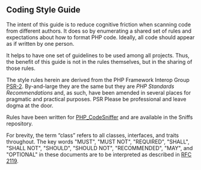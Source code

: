 ## Coding Style Guide

The intent of this guide is to reduce cognitive friction when scanning code from different authors. It does so by enumerating a shared set of rules and expectations about how to format PHP code. Ideally, all code should appear as if written by one person.

It helps to have one set of guidelines to be used among all projects. Thus, the benefit of this guide is not in the rules themselves, but in the sharing of those rules.

The style rules herein are derived from the PHP Framework Interop Group [PSR-2](http://www.php-fig.org/psr/psr-2/). By-and-large they are the same but they are _PHP Standards Recommendations_ and, as such, have been amended in several places for pragmatic and practical purposes. PSR  Please be professional and leave dogma at the door.

Rules have been written for [PHP_CodeSniffer](https://github.com/squizlabs/PHP_CodeSniffer) and are available in the Sniffs repository.

For brevity, the term “class” refers to all classes, interfaces, and traits throughout.
The key words "MUST", "MUST NOT", "REQUIRED", "SHALL", "SHALL NOT", "SHOULD", "SHOULD NOT", "RECOMMENDED", "MAY", and "OPTIONAL" in these documents are to be interpreted as described in [RFC 2119](http://www.ietf.org/rfc/rfc2119.txt).
